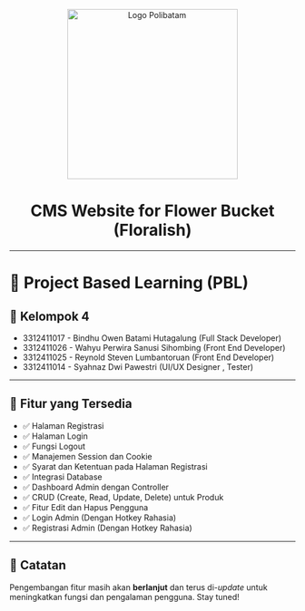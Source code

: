 <p align="center">
  <img src="https://www.polibatam.ac.id/wp-content/uploads/2022/01/poltek-2048x1821.png" alt="Logo Polibatam" width="300"/>
</p>

<h1 align="center">CMS Website for Flower Bucket (Floralish)</h1>

---

# 📘 Project Based Learning (PBL)

## 👥 Kelompok 4
- 3312411017 - Bindhu Owen Batami Hutagalung (Full Stack Developer)
- 3312411026 - Wahyu Perwira Sanusi Sihombing (Front End Developer)
- 3312411025 - Reynold Steven Lumbantoruan (Front End Developer)
- 3312411014 - Syahnaz Dwi Pawestri (UI/UX Designer , Tester)

---

## 🔧 Fitur yang Tersedia

- ✅ Halaman Registrasi  
- ✅ Halaman Login  
- ✅ Fungsi Logout  
- ✅ Manajemen Session dan Cookie  
- ✅ Syarat dan Ketentuan pada Halaman Registrasi  
- ✅ Integrasi Database  
- ✅ Dashboard Admin dengan Controller  
- ✅ CRUD (Create, Read, Update, Delete) untuk Produk  
- ✅ Fitur Edit dan Hapus Pengguna  
- ✅ Login Admin (Dengan Hotkey Rahasia)  
- ✅ Registrasi Admin (Dengan Hotkey Rahasia)  

---

## 🚀 Catatan
Pengembangan fitur masih akan **berlanjut** dan terus di-*update* untuk meningkatkan fungsi dan pengalaman pengguna. Stay tuned!

